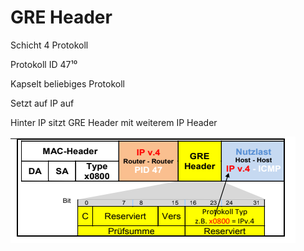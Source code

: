 # GRE Header

Schicht 4 Protokoll

Protokoll ID 47¹⁰

Kapselt beliebiges Protokoll

Setzt auf IP auf

Hinter IP sitzt GRE Header mit weiterem IP Header

![image](../assets/gre_header.png)



